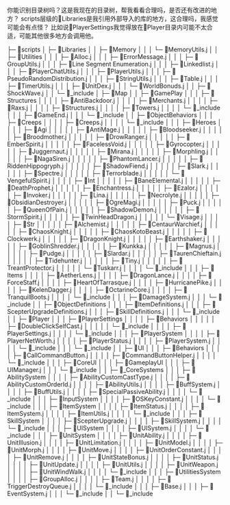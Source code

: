 你能识别目录树吗？这是我现在的目录树，帮我看看合理吗，是否还有改进的地方？
scripts层级的📁Libraries是我引用外部导入的库的地方，这合理吗，我感觉可能会有点怪？
比如说📁PlayerSettings我觉得放在📁Player目录内可能不太合适，可能其他很多地方会调用他。

├─ 📁scripts
│  ├─ 📁Libraries
│  │  ├─ 📁Memory
│  │  │  └─ 📄MemoryUtils.j
│  │  ├─ 📁Utilities
│  │  │  ├─ 📄Alloc.j
│  │  │  ├─ 📄ErrorMessage.j
│  │  │  ├─ 📄GroupUtils.j
│  │  │  ├─ 📄Line Segment Enumeration.j
│  │  │  ├─ 📄Linkedlist.j
│  │  │  ├─ 📄PlayerChatUtils.j
│  │  │  ├─ 📄PlayerUtils.j
│  │  │  ├─ 📄PseudoRandomDistribution.j
│  │  │  ├─ 📄StringUtils.j
│  │  │  ├─ 📄Table.j
│  │  │  ├─ 📄TimerUtils.j
│  │  │  ├─ 📄UnitDex.j
│  │  │  └─ 📄WorldBonuds.j
│  │  ├─ 📄ShockWave.j
│  │  └─ 📄_include
│  ├─ 📁Map
│  │  ├─ 📁GamePlay
│  │  │  ├─ 📁Structures
│  │  │  │  ├─ 📄AntiBackdoor.j
│  │  │  │  ├─ 📄Merchants.j
│  │  │  │  ├─ 📄Raxs.j
│  │  │  │  ├─ 📄Structures.j
│  │  │  │  ├─ 📄Towers.j
│  │  │  │  └─ 📄_include
│  │  │  ├─ 📄GameEnd.j
│  │  │  └─ 📄_include
│  │  ├─ 📁ObjectBehaviors
│  │  │  ├─ 📁Creeps
│  │  │  │  ├─ 📄Creeps.j
│  │  │  │  └─ 📄_include
│  │  │  ├─ 📁Heroes
│  │  │  │  ├─ 📁Agi
│  │  │  │  │  ├─ 📄AntiMage.j
│  │  │  │  │  ├─ 📄Bloodseeker.j
│  │  │  │  │  ├─ 📄Broodmother.j
│  │  │  │  │  ├─ 📄DrowRanger.j
│  │  │  │  │  ├─ 📄EmberSpirit.j
│  │  │  │  │  ├─ 📄FacelessVoid.j
│  │  │  │  │  ├─ 📄Gyrocopter.j
│  │  │  │  │  ├─ 📄Juggernaut.j
│  │  │  │  │  ├─ 📄Mirana.j
│  │  │  │  │  ├─ 📄Morphling.j
│  │  │  │  │  ├─ 📄NagaSiren.j
│  │  │  │  │  ├─ 📄PhantomLancer.j
│  │  │  │  │  ├─ 📄RiddenHippogryph.j
│  │  │  │  │  ├─ 📄ShadowFiend.j
│  │  │  │  │  ├─ 📄Slark.j
│  │  │  │  │  ├─ 📄Spectre.j
│  │  │  │  │  ├─ 📄Terrorblade.j
│  │  │  │  │  └─ 📄VengefulSpirit.j
│  │  │  │  ├─ 📁Int
│  │  │  │  │  ├─ 📄BaneElemental.j
│  │  │  │  │  ├─ 📄DeathProphet.j
│  │  │  │  │  ├─ 📄Enchantress.j
│  │  │  │  │  ├─ 📄Ezalor.j
│  │  │  │  │  ├─ 📄Invoker.j
│  │  │  │  │  ├─ 📄Lina.j
│  │  │  │  │  ├─ 📄Necrolyte.j
│  │  │  │  │  ├─ 📄ObsidianDestroyer.j
│  │  │  │  │  ├─ 📄OgreMagi.j
│  │  │  │  │  ├─ 📄Puck.j
│  │  │  │  │  ├─ 📄QueenOfPain.j
│  │  │  │  │  ├─ 📄ShadowDemon.j
│  │  │  │  │  ├─ 📄StormSpirit.j
│  │  │  │  │  ├─ 📄TwinHeadDragon.j
│  │  │  │  │  └─ 📄Visage.j
│  │  │  │  ├─ 📁Str
│  │  │  │  │  ├─ 📄Alchemist.j
│  │  │  │  │  ├─ 📄CentaurWarchief.j
│  │  │  │  │  ├─ 📄ChaosKnight.j
│  │  │  │  │  ├─ 📄ChaosKotoBeast.j
│  │  │  │  │  ├─ 📄Clockwerk.j
│  │  │  │  │  ├─ 📄DragonKnight.j
│  │  │  │  │  ├─ 📄Earthshaker.j
│  │  │  │  │  ├─ 📄GoblinShredder.j
│  │  │  │  │  ├─ 📄Kunkka.j
│  │  │  │  │  ├─ 📄Magnus.j
│  │  │  │  │  ├─ 📄Pudge.j
│  │  │  │  │  ├─ 📄Slardar.j
│  │  │  │  │  ├─ 📄TaurenChieftain.j
│  │  │  │  │  ├─ 📄Tidehunter.j
│  │  │  │  │  ├─ 📄Tiny.j
│  │  │  │  │  ├─ 📄TreantProtector.j
│  │  │  │  │  └─ 📄Tuskarr.j
│  │  │  │  └─ 📄_include
│  │  │  ├─ 📁Items
│  │  │  │  ├─ 📄AetherLens.j
│  │  │  │  ├─ 📄DragonLance.j
│  │  │  │  ├─ 📄ForceStaff.j
│  │  │  │  ├─ 📄HeartOfTarrasque.j
│  │  │  │  ├─ 📄HurricanePike.j
│  │  │  │  ├─ 📄KelenDagger.j
│  │  │  │  ├─ 📄OctarineCore.j
│  │  │  │  ├─ 📄TranquilBoots.j
│  │  │  │  └─ 📄_include
│  │  │  ├─ 📄DamageSystem.j
│  │  │  └─ 📄_include
│  │  ├─ 📁ObjectDefinitions
│  │  │  ├─ 📄ItemDefinitions.j
│  │  │  ├─ 📄ScepterUpgradeDefinitions.j
│  │  │  ├─ 📄SkillDefinitions.j
│  │  │  └─ 📄_include
│  │  ├─ 📁Player
│  │  │  ├─ 📁PlayerSettings
│  │  │  │  ├─ 📁Behaviors
│  │  │  │  │  ├─ 📄DoubleClickSelfCast.j
│  │  │  │  │  └─ 📄_include
│  │  │  │  ├─ 📄PlayerSettings.j
│  │  │  │  └─ 📄_include
│  │  │  ├─ 📁PlayerSystem
│  │  │  │  ├─ 📄PlayerNetWorth.j
│  │  │  │  ├─ 📄PlayerStatus.j
│  │  │  │  ├─ 📄PlayerSystem.j
│  │  │  │  └─ 📄_include
│  │  │  └─ 📄_include
│  │  ├─ 📁UI
│  │  │  ├─ 📁Behaviors
│  │  │  │  ├─ 📄CallCommandButton.j
│  │  │  │  ├─ 📄CommandButtonHelper.j
│  │  │  │  └─ 📄_include
│  │  │  ├─ 📁CoreUI
│  │  │  ├─ 📁GameplayUI
│  │  │  ├─ 📄UIManager.j
│  │  │  └─ 📄_include
│  │  ├─ 📁_CoreSystems
│  │  │  ├─ 📁AbilitySystem
│  │  │  │  ├─ 📄AbilityCustomCastType.j
│  │  │  │  ├─ 📄AbilityCustomOrderId.j
│  │  │  │  ├─ 📄AbilityUtils.j
│  │  │  │  ├─ 📄BuffSystem.j
│  │  │  │  ├─ 📄BuffUtils.j
│  │  │  │  ├─ 📄SpecialPassiveAbility.j
│  │  │  │  └─ 📄_include
│  │  │  ├─ 📁InputSystem
│  │  │  │  ├─ 📄OSKeyConstant.j
│  │  │  │  └─ 📄_include
│  │  │  ├─ 📁ItemSystem
│  │  │  │  ├─ 📄ItemStatus.j
│  │  │  │  ├─ 📄ItemSystem.j
│  │  │  │  ├─ 📄ItemUtils.j
│  │  │  │  └─ 📄_include
│  │  │  ├─ 📁SkillSystem
│  │  │  │  ├─ 📄ScepterUpgrade.j
│  │  │  │  ├─ 📄SkillSystem.j
│  │  │  │  └─ 📄_include
│  │  │  ├─ 📁UISystem
│  │  │  │  ├─ 📄UISystem.j
│  │  │  │  └─ 📄_include
│  │  │  ├─ 📁UnitSystem
│  │  │  │  ├─ 📄UnitAbility.j
│  │  │  │  ├─ 📄UnitIllusion.j
│  │  │  │  ├─ 📄UnitLimitation.j
│  │  │  │  ├─ 📄UnitModel.j
│  │  │  │  ├─ 📄UnitMorph.j
│  │  │  │  ├─ 📄UnitMove.j
│  │  │  │  ├─ 📄UnitOrderConstant.j
│  │  │  │  ├─ 📄UnitRemove.j
│  │  │  │  ├─ 📄UnitStateBonus.j
│  │  │  │  ├─ 📄UnitStatus.j
│  │  │  │  ├─ 📄UnitUpdate.j
│  │  │  │  ├─ 📄UnitUtils.j
│  │  │  │  ├─ 📄UnitWeapon.j
│  │  │  │  ├─ 📄UnitWindWalk.j
│  │  │  │  └─ 📄_include
│  │  │  ├─ 📁UtilitiesSystem
│  │  │  │  ├─ 📄GroupAlloc.j
│  │  │  │  ├─ 📄Team.j
│  │  │  │  ├─ 📄TriggerDestroyQueue.j
│  │  │  │  └─ 📄_include
│  │  │  ├─ 📄Base.j
│  │  │  ├─ 📄EventSystem.j
│  │  │  └─ 📄_include
│  │  └─ 📄_include 
